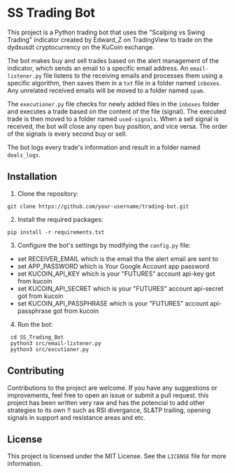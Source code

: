 # SS Trading Bot

This project is a Python trading bot that uses the "Scalping vs Swing Trading" indicator created by Edward_Z on TradingView to trade on the dydxusdt cryptocurrency on the KuCoin exchange.

The bot makes buy and sell trades based on the alert management of the indicator, which sends an email to a specific email address. An `email-listener.py` file listens to the receiving emails and processes them using a specific algorithm, then saves them in a `txt` file in a folder named `inboxes`. Any unrelated received emails will be moved to a folder named `spam`.

The `executioner.py` file checks for newly added files in the `inboxes` folder and executes a trade based on the content of the file (signal). The executed trade is then moved to a folder named `used-signals`. When a sell signal is received, the bot will close any open buy position, and vice versa. The order of the signals is every second buy or sell.

The bot logs every trade's information and result in a folder named `deals_logs`.

## Installation

1. Clone the repository:

```
git clone https://github.com/your-username/trading-bot.git
```

2. Install the required packages:

```
pip install -r requirements.txt
```

3. Configure the bot's settings by modifying the `config.py` file:

- set RECEIVER_EMAIL which is the email tha the alert email are sent to
- set APP_PASSWORD which is Your Google Account app password
- set KUCOIN_API_KEY which is your "FUTURES" account api-key got from kucoin
- set KUCOIN_API_SECRET which is your "FUTURES" account api-secret got from kucoin
- set KUCOIN_API_PASSPHRASE which is your "FUTURES" account api-passphrase got from kucoin

4. Run the bot:

```
 cd SS_Trading_Bot
 python3 src/email-listener.py
 python3 src/excutioner.py

```

## Contributing

Contributions to the project are welcome. If you have any suggestions or improvements, feel free to open an issue or submit a pull request.
this project has been written very raw and has the potencial to add other strategies to its own !! such as RSI divergance, SL&TP trailing,
opening signals in support and resistance areas and etc.

## License

This project is licensed under the MIT License. See the `LICENSE` file for more information.
